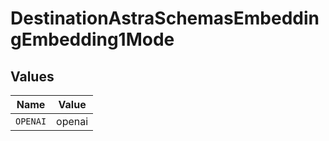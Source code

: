 # DestinationAstraSchemasEmbeddingEmbedding1Mode


## Values

| Name     | Value    |
| -------- | -------- |
| `OPENAI` | openai   |